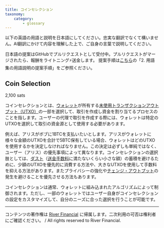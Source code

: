 ```yaml
---
title: コインセレクション
taxonomy:
    category:
        - glossary
---
```


以下の英語の用語と説明を日本語にしてください。忠実な翻訳でなくて構いません。AI翻訳にかけて内容を理解した上で、ご自身の言葉で説明してください。

日本語の提案はGitHubでプルリクエストとして受付中。プルリクエストがマージされたら、報酬をライトニング⚡️送金します。
提案手順は[こちら](https://github.com/lostinbitcoin/categories/wiki)の「2. 用語集の用語説明の提案手順」をご参照ください。

## Coin Selection
2,100 sats

コインセレクションとは、[ウォレット](https://lostinbitcoin.sakuraweb.com/glossary/wallet/)が所有する[未使用トランザクションアウトプット（UTXO）](https://lostinbitcoin.sakuraweb.com/glossary/utxo/)の一部を選択して、取引を作成し資金を割り当てるプロセスのことを指します。ユーザーの代理で取引を作成する際には、ウォレットは特定のUTXOを選択して取引の資金源として使用する必要があります。

例えば、アリスがボブに1BTCを支払いたいとします。アリスがウォレットに様々な金額のUTXOを合計で5BTC保有している場合、ウォレットはどのUTXOを使用するかを決定しなければなりません。この決定は必ずしも単純ではなく、ユーザー（アリス）の優先事項によって異なります。コインセレクションの選択肢としては、[ダスト](https://lostinbitcoin.sakuraweb.com/glossary/dust/)（[送金手数料](https://lostinbitcoin.sakuraweb.com/glossary/transaction_fee/)に満たないくらい小さな額）の蓄積を避けるために、少額のUTXOを優先的に消費する方法や、大きなUTXOを使用して手数料を抑える方法があります。またプライバシーの強化や[チェンジ・アウトプット](https://lostinbitcoin.sakuraweb.com/glossary/change_output/)の発生を避けることを優先させる方法もあります。

コインセレクションは通常、ウォレットに組み込まれたアルゴリズムによって制御されます。ただし、一部のウォレットではユーザー自身がコインセレクションの設定をカスタマイズして、自分のニーズに合った選択を行うことが可能です。

---
コンテンツの著作権は [River Financial](https://river.com/) に帰属します。二次利用の可否は権利者にご確認ください。 / All rights reserved to River Financial.
